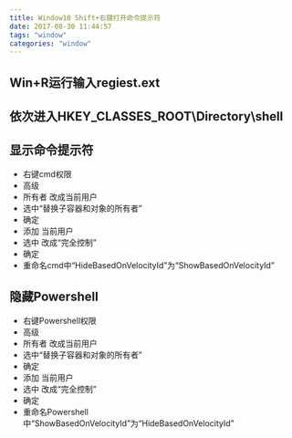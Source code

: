 ```yaml
---
title: Window10 Shift+右键打开命令提示符
date: 2017-08-30 11:44:57
tags: "window"
categories: "window"
---
```

## Win+R运行输入regiest.ext
## 依次进入HKEY_CLASSES_ROOT\Directory\shell
## 显示命令提示符
 * 右键cmd权限
 * 高级
 * 所有者 改成当前用户
 * 选中“替换子容器和对象的所有者”
 * 确定
 * 添加 当前用户
 * 选中 改成“完全控制”
 * 确定
 * 重命名cmd中“HideBasedOnVelocityId”为“ShowBasedOnVelocityId”
## 隐藏Powershell
 * 右键Powershell权限
 * 高级
 * 所有者 改成当前用户
 * 选中“替换子容器和对象的所有者”
 * 确定
 * 添加 当前用户
 * 选中 改成“完全控制”
 * 确定
 * 重命名Powershell中“ShowBasedOnVelocityId”为“HideBasedOnVelocityId”


	

